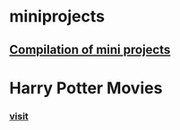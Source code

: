 # miniprojects
## [Compilation of mini projects](https://minuwu.github.io/miniprojects/)

# Harry Potter Movies
### [visit](https://minuwu.github.io/miniprojects/potter/)